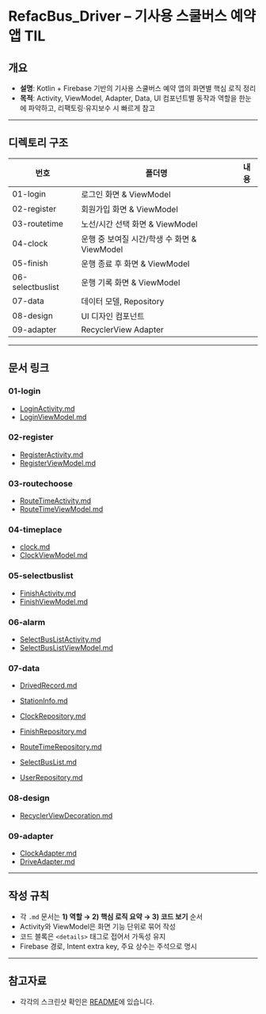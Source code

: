 # RefacBus_Driver – 기사용 스쿨버스 예약 앱 TIL

## 개요
- **설명**: Kotlin + Firebase 기반의 기사용 스쿨버스 예약 앱의 화면별 핵심 로직 정리
- **목적**: Activity, ViewModel, Adapter, Data, UI 컴포넌트별 동작과 역할을 한눈에 파악하고, 리팩토링·유지보수 시 빠르게 참고

---

## 디렉토리 구조

| 번호 | 폴더명                | 내용 |
|------|----------------------|------|
| 01-login       | 로그인 화면 & ViewModel |
| 02-register    | 회원가입 화면 & ViewModel |
| 03-routetime   | 노선/시간 선택 화면 & ViewModel |
| 04-clock       | 운행 중 보여질 시간/학생 수 화면 & ViewModel |
| 05-finish      | 운행 종료 후 화면 & ViewModel |
| 06-selectbuslist| 운행 기록 화면 & ViewModel |
| 07-data        | 데이터 모델, Repository |
| 08-design      | UI 디자인 컴포넌트 |
| 09-adapter     | RecyclerView Adapter |

---

## 문서 링크

### 01-login
- [LoginActivity.md](./01-login/LoginActivity.md)
- [LoginViewModel.md](./01-login/LoginViewModel.md)

### 02-register
- [RegisterActivity.md](./02-register/RegisterActivity.md)
- [RegisterViewModel.md](./02-register/RegisterViewModel.md)

### 03-routechoose
- [RouteTimeActivity.md](./03-routetime/RouteTimeActivity.md)
- [RouteTimeViewModel.md](./03-routetime/RouteTimeViewModel.md)

### 04-timeplace
- [clock.md](./04-clock/clock.md)
- [ClockViewModel.md](./04-clock/ClockViewModel.md)

### 05-selectbuslist
- [FinishActivity.md](./05-finish/FinishActivity.md)
- [FinishViewModel.md](./05-finish/FinishViewModel.md)

### 06-alarm
- [SelectBusListActivity.md](./06-selectbuslist/SelectBusListActivity.md)
- [SelectBusListViewModel.md](./06-selectbuslist/SelectBusListViewModel.md)

### 07-data
- [DrivedRecord.md](./07-data/model/DrivedRecord.md)
- [StationInfo.md](./07-data/model/StationInfo.md)

- [ClockRepository.md](./07-data/repository/ClockRepository.md)
- [FinishRepository.md](./07-data/repository/FinishRepository.md) 
- [RouteTimeRepository.md](./07-data/repository/RouteTimeRepository.md)
- [SelectBusList.md](./07-data/repository/SelectBusListRepository.md)
- [UserRepository.md](./07-data/repository/UserRepository.md)
  
  
### 08-design
- [RecyclerViewDecoration.md](./08-design/RecyclerViewDecoration.md)

### 09-adapter
- [ClockAdapter.md](./09-adapter/ClockAdapter.md)
- [DriveAdapter.md](./09-adapter/DriveAdapter.md)

---

## 작성 규칙
- 각 `.md` 문서는 **1) 역할 → 2) 핵심 로직 요약 → 3) 코드 보기** 순서
- Activity와 ViewModel은 화면 기능 단위로 묶어 작성
- 코드 블록은 `<details>` 태그로 접어서 가독성 유지
- Firebase 경로, Intent extra key, 주요 상수는 주석으로 명시

---

## 참고자료
- 각각의 스크린샷 확인은 [README](https://github.com/wonna-0830/RefacSchoolBusReservationForDriver-kotlin)에 있습니다.